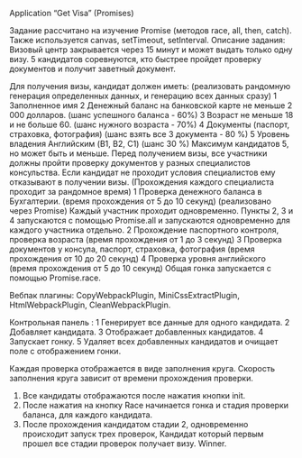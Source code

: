 Application “Get Visa” (Promises)

Задание рассчитано на изучение Promise (методов race, all, then, catch).
Также используется canvas, setTimeout, setInterval.
Описание задания: Визовый центр закрывается через 15 минут и может выдать
только одну визу. 5 кандидатов соревнуются, кто быстрее пройдет проверку
документов и получит заветный документ.

Для получения визы, кандидат должен иметь: (реализовать рандомную
генерация определенных данных, и генерацию всех данных сразу)
1 Заполненное имя
2 Денежный баланс на банковской карте не меньше 2 000 долларов. (шанс
успешного баланса - 60%)
3 Возраст не меньше 18 и не больше 60. (шанс нужного возраста - 70%)
4 Документы (паспорт, страховка, фотография) (шанс взять все 3 документа - 80 %)
5 Уровень владения Английским (B1, B2, C1) (шанс 30 %)
Максимум кандидатов 5, но может быть и меньше.
Перед получением визы, все участники должны пройти проверку документов
у разных специалистов консульства. Если кандидат не проходит условия
специалистов ему отказывают в получении визы. (Прохождения каждого
специалиста проходит за рандомное время)
1 Проверка денежного баланса в Бухгалтерии. (время прохождения от 5 до 10
секунд) (реализовано через Promise)
Каждый участник проходит одновременно.
Пункты 2, 3 и 4 запускаются с помощью Promise.all и запускаются одновременно
для каждого участника отдельно.
2 Прохождение паспортного контроля, проверка возраста (время прохождения от 1
до 3 секунд)
3 Проверка документов у консула, паспорт, страховка, фотография (время
прохождения от 10 до 20 секунд)
4 Проверка уровня английского (время прохождения от 5 до 10 секунд)
Общая гонка запускается с помощью Promise.race.

Вебпак плагины: CopyWebpackPlugin, MiniCssExtractPlugin, HtmlWebpackPlugin,
CleanWebpackPlugin.

Контрольная панель :
1 Генерирует все данные для одного кандидата.
2 Добавляет кандидата.
3 Отображает добавленных кандидатов.
4 Запускает гонку.
5 Удаляет всех добавленных кандидатов и очищает поле с отображением гонки.

Каждая проверка отображается в виде заполнения круга. Скорость заполнения
круга зависит от времени прохождения проверки.
1. Все кандидаты отображаются после нажатия кнопки init.
2. После нажатия на кнопку Race начинается гонка и стадия проверки баланса,
для каждого кандидата.
3. После прохождения кандидатом стадии 2, одновременно происходит запуск
трех проверок,
Кандидат который первым прошел все стадии проверок получает визу. Winner.
